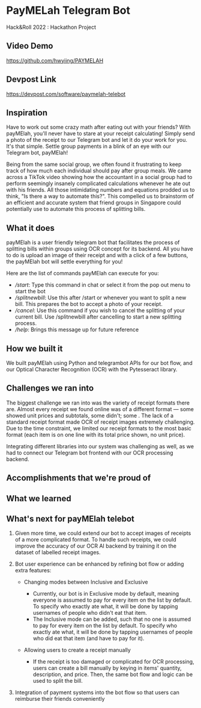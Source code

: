 # PayMELah Telegram Bot
Hack&Roll 2022 : Hackathon Project

## Video Demo
https://github.com/hwyiing/PAYMELAH

## Devpost Link
https://devpost.com/software/paymelah-telebot

## Inspiration
Have to work out some crazy math after eating out with your friends? With payMElah, you'll never have to stare at your receipt calculating! Simply send a photo of the receipt to our Telegram bot and let it do your work for you. It's that simple. Settle group payments in a blink of an eye with our Telegram bot, payMElah! 

Being from the same social group, we often found it frustrating to keep track of how much each individual should pay after group meals. We came across a TikTok video showing how the accountant in a social group had to perform seemingly insanely complicated calculations whenever he ate out with his friends. All those intimidating numbers and equations prodded us to think, "Is there a way to automate this?". This compelled us to brainstorm of an efficient and accurate system that friend groups in Singapore could potentially use to automate this process of splitting bills. 

## What it does
payMElah is  a user friendly telegram bot that facilitates the process of splitting bills within groups using OCR concept for its backend. All you have to do is upload an image of their receipt and with a click of a few buttons, the payMElah bot will settle everything for you! 

Here are the list of commands payMElah can execute for you:
- */start*: Type this command in chat or select it from the pop out menu to start the bot
- */splitnewbill*: Use this after /start or whenever you want to split a new bill. This prepares the bot to accept a photo of your receipt.
- */cancel*: Use this command if you wish to cancel the splitting of your current bill. Use /splitnewbill after cancelling to start a new splitting process.
- */help*: Brings this message up for future reference

## How we built it
We built payMElah using Python and telegrambot APIs for our bot flow, and our Optical Character Recognition (OCR) with the Pytesseract library.  

## Challenges we ran into
The biggest challenge we ran into was the variety of receipt formats there are. Almost every receipt we found online was of a different format — some showed unit prices and subtotals, some didn't; some . The lack of a standard receipt format made OCR of receipt images extremely challenging. Due to the time constraint, we limited our receipt formats to the most basic format (each item is on one line with its total price shown, no unit price).

Integrating different libraries into our system was challenging as well, as we had to connect our Telegram bot frontend with our OCR processing backend. 

## Accomplishments that we're proud of

## What we learned

## What's next for payMElah telebot
1. Given more time, we could extend our bot to accept images of receipts of a more complicated format. To handle such receipts, we could improve the accuracy of our OCR AI backend by training it on the dataset of labelled receipt images.
2. Bot user experience can be enhanced by refining bot flow or adding extra features:

    * Changing modes between Inclusive and Exclusive
        * Currently, our bot is in Exclusive mode by default, meaning everyone is assumed to pay for every item on the list by default. To specify who exactly ate what, it will be done by tapping usernames of people who didn't eat that item. 
        * The Inclusive mode can be added, such that no one is assumed to pay for every item on the list by default. To specify who exactly ate what, it will be done by tapping usernames of people who did eat that item (and have to pay for it).

    * Allowing users to create a receipt manually
        * If the receipt is too damaged or complicated for OCR processing, users can create a bill manually by keying in items' quantity, description, and price. Then, the same bot flow and logic can be used to split the bill.

3. Integration of payment systems into the bot flow so that users can reimburse their friends conveniently
